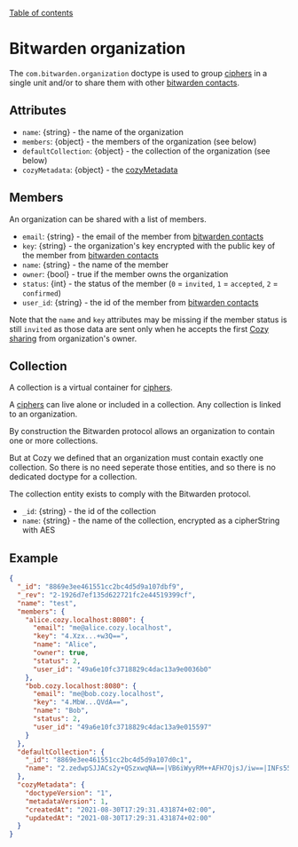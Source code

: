 [Table of contents](README.md#table-of-contents)

# Bitwarden organization

The `com.bitwarden.organization` doctype is used to group
[ciphers](./com.bitwarden.ciphers.md) in a single unit and/or to share them with
other [bitwarden contacts](./com.bitwarden.contacts.md).

## Attributes

- `name`: {string} - the name of the organization
- `members`: {object} - the members of the organization (see below)
- `defaultCollection`: {object} - the collection of the organization (see below)
- `cozyMetadata`: {object} - the [cozyMetadata](README.md#document-metadata)

## Members

An organization can be shared with a list of members.

- `email`: {string} - the email of the member from [bitwarden contacts](./com.bitwarden.contacts.md)
- `key`: {string} - the organization's key encrypted with the public key of the member from [bitwarden contacts](./com.bitwarden.contacts.md)
- `name`: {string} - the name of the member
- `owner`: {bool} - true if the member owns the organization
- `status`: {int} - the status of the member (`0` = `invited`, `1` = `accepted`, `2` = `confirmed`)
- `user_id`: {string} - the id of the member from [bitwarden contacts](./com.bitwarden.contacts.md)

Note that the `name` and `key` attributes may be missing if the member status is still `invited` as those data are sent only when he accepts the first [Cozy sharing](./io.cozy.sharings.md) from organization's owner.

## Collection

A collection is a virtual container for [ciphers](./com.bitwarden.ciphers.md).

A [ciphers](./com.bitwarden.ciphers.md) can live alone or included in a collection. Any collection is linked to an organization.

By construction the Bitwarden protocol allows an organization to contain one or more collections.

But at Cozy we defined that an organization must contain exactly one collection. So there is no need seperate those entities, and so there is no dedicated doctype for a collection.

The collection entity exists to comply with the Bitwarden protocol.

- `_id`: {string} - the id of the collection
- `name`: {string} - the name of the collection, encrypted as a cipherString with AES

## Example

```json
{
  "_id": "8869e3ee461551cc2bc4d5d9a107dbf9",
  "_rev": "2-1926d7ef135d622721fc2e44519399cf",
  "name": "test",
  "members": {
    "alice.cozy.localhost:8080": {
      "email": "me@alice.cozy.localhost",
      "key": "4.Xzx...+w3Q==",
      "name": "Alice",
      "owner": true,
      "status": 2,
      "user_id": "49a6e10fc3718829c4dac13a9e0036b0"
    },
    "bob.cozy.localhost:8080": {
      "email": "me@bob.cozy.localhost",
      "key": "4.MbW...QVdA==",
      "name": "Bob",
      "status": 2,
      "user_id": "49a6e10fc3718829c4dac13a9e015597"
    }
  },
  "defaultCollection": {
    "_id": "8869e3ee461551cc2bc4d5d9a107d0c1",
    "name": "2.zedwpSJJACs2y+QSzxwqNA==|VB6iWyyRM++AFH7QjsJ/iw==|INFs55T//Ge1CIpyHh1tritNhaxfXGHDgb5yLyzqjjk="
  },
  "cozyMetadata": {
    "doctypeVersion": "1",
    "metadataVersion": 1,
    "createdAt": "2021-08-30T17:29:31.431874+02:00",
    "updatedAt": "2021-08-30T17:29:31.431874+02:00"
  }
}
```

